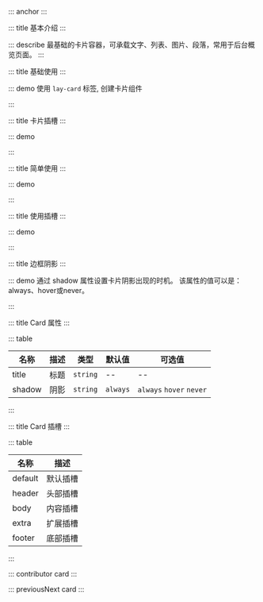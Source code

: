 ::: anchor
:::

::: title 基本介绍
:::

::: describe 最基础的卡片容器，可承载文字、列表、图片、段落，常用于后台概览页面。
:::

::: title 基础使用
:::

::: demo 使用 `lay-card` 标签, 创建卡片组件

<template>
<div class="card-container">
  <lay-card title="标题">
      内容
  </lay-card>
</div>
</template>

<script>
import { ref } from 'vue'

export default {
  setup() {

    return {
    }
  }
}
</script>

<style>
.card-container {
  background: whitesmoke;
  padding: 20px;
}
</style>

:::

::: title 卡片插槽
:::

::: demo

<template>
<div class="card-container">
  <lay-card>
      <template v-slot:title>
      标题
      </template>
      <template v-slot:body>
      内容
      </template>
      <template v-slot:footer>
      底部
      </template>
  </lay-card>
</div>
</template>

<script>
import { ref } from 'vue'

export default {
  setup() {

    return {
    }
  }
}
</script>

<style>
.card-container {
  background: whitesmoke;
  padding: 20px;
}
</style>

:::

::: title 简单使用
:::

::: demo

<template>
<div class="card-container">
  <lay-card>
      内容
  </lay-card>
</div>
</template>

<script>
import { ref } from 'vue'

export default {
  setup() {

    return {
    }
  }
}
</script>

<style>
.card-container {
  background: whitesmoke;
  padding: 20px;
}
</style>

:::

::: title 使用插槽
:::

::: demo

<template>
<div class="card-container">
  <lay-card>
      <template v-slot:title>
        标题
      </template>
      <template v-slot:extra>
        更多
      </template>
      <template v-slot:body>
        内容
      </template>
  </lay-card>
</div>
</template>

<script>
import { ref } from 'vue'

export default {
  setup() {

    return {
    }
  }
}
</script>

<style>
.card-container {
  background: whitesmoke;
  padding: 20px;
}
</style>

:::

::: title 边框阴影
:::

::: demo 通过 shadow 属性设置卡片阴影出现的时机。 该属性的值可以是：always、hover或never。

<template>
<div class="card-container">
  <lay-card>
      内容
  </lay-card>
  <lay-card shadow="hover">
      内容
  </lay-card>
  <lay-card shadow="never">
      内容
  </lay-card>
</div>
</template>

<script>
import { ref } from 'vue'

export default {
  setup() {

    return {
    }
  }
}
</script>

<style>
.card-container {
  background: whitesmoke;
  padding: 20px;
}
</style>

:::

::: title Card 属性
:::

::: table

| 名称  | 描述 | 类型 | 默认值 | 可选值 |
| ----- | ---- | ------ | ----- | ----- |
| title | 标题 | `string` | -- | -- |
| shadow | 阴影 | `string` | `always` | `always` `hover` `never` |

:::

::: title Card 插槽
:::

::: table

| 名称    | 描述      |  
| ------- | -------- | 
| default | 默认插槽  | 
| header  | 头部插槽  | 
| body    | 内容插槽  | 
| extra   | 扩展插槽  | 
| footer  | 底部插槽  | 
:::

::: contributor card
:::

::: previousNext card
:::
